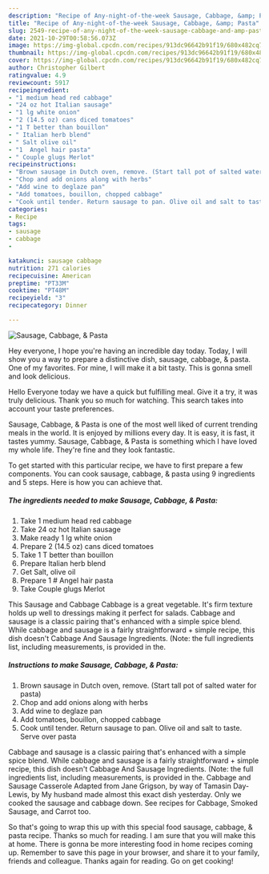 ```yaml
---
description: "Recipe of Any-night-of-the-week Sausage, Cabbage, &amp; Pasta"
title: "Recipe of Any-night-of-the-week Sausage, Cabbage, &amp; Pasta"
slug: 2549-recipe-of-any-night-of-the-week-sausage-cabbage-and-amp-pasta
date: 2021-10-29T00:58:56.073Z
image: https://img-global.cpcdn.com/recipes/913dc96642b91f19/680x482cq70/sausage-cabbage-pasta-recipe-main-photo.jpg
thumbnail: https://img-global.cpcdn.com/recipes/913dc96642b91f19/680x482cq70/sausage-cabbage-pasta-recipe-main-photo.jpg
cover: https://img-global.cpcdn.com/recipes/913dc96642b91f19/680x482cq70/sausage-cabbage-pasta-recipe-main-photo.jpg
author: Christopher Gilbert
ratingvalue: 4.9
reviewcount: 5917
recipeingredient:
- "1 medium head red cabbage"
- "24 oz hot Italian sausage"
- "1 lg white onion"
- "2 (14.5 oz) cans diced tomatoes"
- "1 T better than bouillon"
- " Italian herb blend"
- " Salt olive oil"
- "1  Angel hair pasta"
- " Couple glugs Merlot"
recipeinstructions:
- "Brown sausage in Dutch oven, remove. (Start tall pot of salted water for pasta)"
- "Chop and add onions along with herbs"
- "Add wine to deglaze pan"
- "Add tomatoes, bouillon, chopped cabbage"
- "Cook until tender. Return sausage to pan. Olive oil and salt to taste. Serve over pasta"
categories:
- Recipe
tags:
- sausage
- cabbage
- 

katakunci: sausage cabbage  
nutrition: 271 calories
recipecuisine: American
preptime: "PT33M"
cooktime: "PT48M"
recipeyield: "3"
recipecategory: Dinner

---
```



![Sausage, Cabbage, & Pasta](https://img-global.cpcdn.com/recipes/913dc96642b91f19/680x482cq70/sausage-cabbage-pasta-recipe-main-photo.jpg)

Hey everyone, I hope you're having an incredible day today. Today, I will show you a way to prepare a distinctive dish, sausage, cabbage, & pasta. One of my favorites. For mine, I will make it a bit tasty. This is gonna smell and look delicious.

Hello Everyone today we have a quick but fulfilling meal. Give it a try, it was truly delicious. Thank you so much for watching. This search takes into account your taste preferences.

Sausage, Cabbage, & Pasta is one of the most well liked of current trending meals in the world. It is enjoyed by millions every day. It is easy, it is fast, it tastes yummy. Sausage, Cabbage, & Pasta is something which I have loved my whole life. They're fine and they look fantastic.


To get started with this particular recipe, we have to first prepare a few components. You can cook sausage, cabbage, & pasta using 9 ingredients and 5 steps. Here is how you can achieve that.

<!--inarticleads1-->

##### The ingredients needed to make Sausage, Cabbage, & Pasta:

1. Take 1 medium head red cabbage
1. Take 24 oz hot Italian sausage
1. Make ready 1 lg white onion
1. Prepare 2 (14.5 oz) cans diced tomatoes
1. Take 1 T better than bouillon
1. Prepare  Italian herb blend
1. Get  Salt, olive oil
1. Prepare 1 # Angel hair pasta
1. Take  Couple glugs Merlot


This Sausage and Cabbage Cabbage is a great vegetable. It's firm texture holds up well to dressings making it perfect for salads. Cabbage and sausage is a classic pairing that's enhanced with a simple spice blend. While cabbage and sausage is a fairly straightforward + simple recipe, this dish doesn't Cabbage And Sausage Ingredients. (Note: the full ingredients list, including measurements, is provided in the. 

<!--inarticleads2-->

##### Instructions to make Sausage, Cabbage, & Pasta:

1. Brown sausage in Dutch oven, remove. (Start tall pot of salted water for pasta)
1. Chop and add onions along with herbs
1. Add wine to deglaze pan
1. Add tomatoes, bouillon, chopped cabbage
1. Cook until tender. Return sausage to pan. Olive oil and salt to taste. Serve over pasta


Cabbage and sausage is a classic pairing that's enhanced with a simple spice blend. While cabbage and sausage is a fairly straightforward + simple recipe, this dish doesn't Cabbage And Sausage Ingredients. (Note: the full ingredients list, including measurements, is provided in the. Cabbage and Sausage Casserole Adapted from Jane Grigson, by way of Tamasin Day-Lewis, by My husband made almost this exact dish yesterday. Only we cooked the sausage and cabbage down. See recipes for Cabbage, Smoked Sausage, and Carrot too. 

So that's going to wrap this up with this special food sausage, cabbage, & pasta recipe. Thanks so much for reading. I am sure that you will make this at home. There is gonna be more interesting food in home recipes coming up. Remember to save this page in your browser, and share it to your family, friends and colleague. Thanks again for reading. Go on get cooking!
